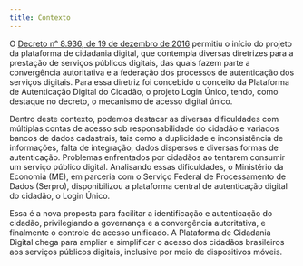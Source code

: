 ```yaml
---
title: Contexto
---
```


O [Decreto n° 8.936, de 19 de dezembro de
2016](http://www.planalto.gov.br/ccivil_03/_Ato2015-2018/2016/Decreto/D8936.htm)
permitiu o início do projeto da plataforma de
cidadania digital, que contempla diversas diretrizes para a prestação de
serviços públicos digitais, das quais fazem parte a convergência
autoritativa e a federação dos processos de autenticação dos serviços
digitais. Para essa diretriz foi concebido o conceito da Plataforma de
Autenticação Digital do Cidadão, o projeto Login Único, tendo, como
destaque no decreto, o mecanismo de acesso digital único.

Dentro deste contexto, podemos destacar as diversas dificuldades com
múltiplas contas de acesso sob responsabilidade do cidadão e variados
bancos de dados cadastrais, tais como a duplicidade e inconsistência de
informações, falta de integração, dados dispersos e diversas formas de
autenticação. Problemas enfrentados por cidadãos ao tentarem consumir um
serviço público digital. Analisando essas dificuldades, o Ministério da
Economia (ME), em parceria com o Serviço Federal de Processamento de
Dados (Serpro), disponibilizou a plataforma central de autenticação
digital do cidadão, o Login Único.

Essa é a nova proposta para facilitar a identificação e autenticação do
cidadão, privilegiando a governança e a convergência autoritativa, e
finalmente o controle de acesso unificado. A Plataforma de Cidadania
Digital chega para ampliar e simplificar o acesso dos cidadãos
brasileiros aos serviços públicos digitais, inclusive por meio de
dispositivos móveis.
